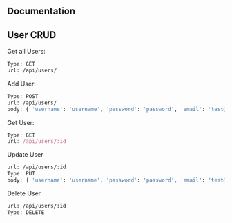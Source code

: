 ## Documentation


## User CRUD

Get all Users:
```sh
Type: GET
url: /api/users/
```

Add User:
```sh
Type: POST
url: /api/users/
body: { 'username': 'username', 'password': 'password', 'email': 'test@test.com'}
```

Get User:
```js
Type: GET
url: /api/users/:id
```

Update User
```sh
url: /api/users/:id
Type: PUT
body: { 'username': 'username', 'password': 'password', 'email': 'test@test.com', 'name': 'name', }
```

Delete User
```sh
url: /api/users/:id
Type: DELETE
```
